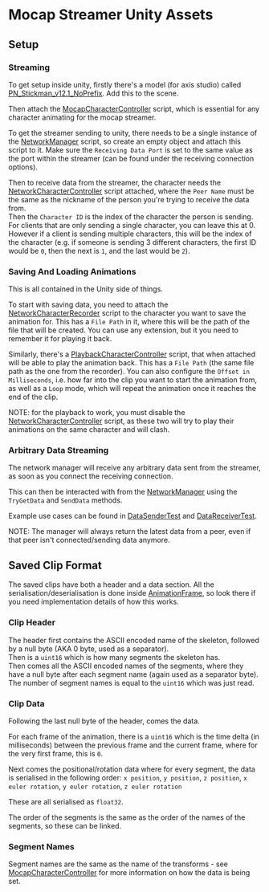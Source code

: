 # Mocap Streamer Unity Assets

## Setup

### Streaming

To get setup inside unity, firstly there's a model (for axis studio) called [PN_Stickman_v12.1_NoPrefix](./PN_Stickman_v12.1_NoPrefix.zip). Add this to the scene.

Then attach the [MocapCharacterController](./MocapCharacterController.cs) script, which is essential for any character animating for the mocap streamer.

To get the streamer sending to unity, there needs to be a single instance of the [NetworkManager](./NetworkManager.cs) script, so create an empty object and attach this script to it. Make sure the `Receiving Data Port` is set to the same value as the port within the streamer (can be found under the receiving connection options).

Then to receive data from the streamer, the character needs the [NetworkCharacterController](./NetworkCharacterController.cs) script attached, where the `Peer Name` must be the same as the nickname of the person you're trying to receive the data from.\
Then the `Character ID` is the index of the character the person is sending. For clients that are only sending a single character, you can leave this at 0.\
However if a client is sending multiple characters, this will be the index of the character (e.g. if someone is sending 3 different characters, the first ID would be `0`, then the next is `1`, and the last would be `2`).

### Saving And Loading Animations

This is all contained in the Unity side of things.

To start with saving data, you need to attach the [NetworkCharacterRecorder](./NetworkCharacterRecorder.cs) script to the character you want to save the animation for. This has a `File Path` in it, where this will be the path of the file that will be created. You can use any extension, but it you need to remember it for playing it back.

Similarly, there's a [PlaybackCharacterController](./PlaybackCharacterController.cs) script, that when attached will be able to play the animation back. This has a `File Path` (the same file path as the one from the recorder). You can also configure the `Offset in Milliseconds`, i.e. how far into the clip you want to start the animation from, as well as a `Loop` mode, which will repeat the animation once it reaches the end of the clip.

NOTE: for the playback to work, you must disable the [NetworkCharacterController](./NetworkCharacterController.cs) script, as these two will try to play their animations on the same character and will clash.

### Arbitrary Data Streaming

The network manager will receive any arbitrary data sent from the streamer, as soon as you connect the receiving connection.

This can then be interacted with from the [NetworkManager](./NetworkManager.cs) using the `TryGetData` and `SendData` methods.

Example use cases can be found in [DataSenderTest](./DataSenderTest.cs) and [DataReceiverTest](./DataReceiverTest.cs).

NOTE: The manager will always return the latest data from a peer, even if that peer isn't connected/sending data anymore.

## Saved Clip Format

The saved clips have both a header and a data section. All the serialisation/deserialisation is done inside [AnimationFrame](./AnimationFrame.cs), so look there if you need implementation details of how this works.

### Clip Header

The header first contains the ASCII encoded name of the skeleton, followed by a null byte (AKA 0 byte, used as a separator).\
Then is a `uint16` which is how many segments the skeleton has.\
Then comes all the ASCII encoded names of the segments, where they have a null byte after each segment name (again used as a separator byte). The number of segment names is equal to the `uint16` which was just read.

### Clip Data

Following the last null byte of the header, comes the data.

For each frame of the animation, there is a `uint16` which is the time delta (in milliseconds) between the previous frame and the current frame, where for the very first frame, this is `0`.

Next comes the positional/rotation data where for every segment, the data is serialised in the following order:
`x position`, `y position`, `z position`, `x euler rotation`, `y euler rotation`, `z euler rotation`

These are all serialised as `float32`.

The order of the segments is the same as the order of the names of the segments, so these can be linked.

### Segment Names

Segment names are the same as the name of the transforms - see [MocapCharacterController](./MocapCharacterController.cs) for more information on how the data is being set.

